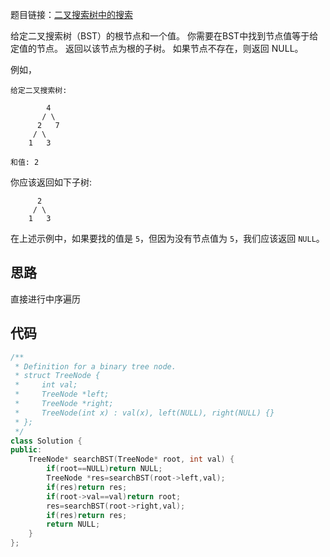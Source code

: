题目链接：[二叉搜索树中的搜索](https://leetcode-cn.com/problems/search-in-a-binary-search-tree/submissions/)

给定二叉搜索树（BST）的根节点和一个值。 你需要在BST中找到节点值等于给定值的节点。 返回以该节点为根的子树。 如果节点不存在，则返回 NULL。

例如，

```
给定二叉搜索树:

        4
       / \
      2   7
     / \
    1   3

和值: 2
```

你应该返回如下子树:

```
      2     
     / \   
    1   3
```

在上述示例中，如果要找的值是 `5`，但因为没有节点值为 `5`，我们应该返回 `NULL`。

## 思路

直接进行中序遍历

## 代码

```cpp
/**
 * Definition for a binary tree node.
 * struct TreeNode {
 *     int val;
 *     TreeNode *left;
 *     TreeNode *right;
 *     TreeNode(int x) : val(x), left(NULL), right(NULL) {}
 * };
 */
class Solution {
public:
    TreeNode* searchBST(TreeNode* root, int val) {
        if(root==NULL)return NULL;
        TreeNode *res=searchBST(root->left,val);
        if(res)return res;
        if(root->val==val)return root;
        res=searchBST(root->right,val);
        if(res)return res;
        return NULL;
    }
};
```

